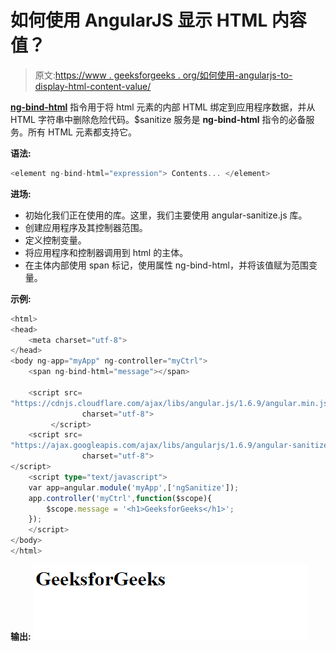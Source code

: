 # 如何使用 AngularJS 显示 HTML 内容值？

> 原文:[https://www . geeksforgeeks . org/如何使用-angularjs-to-display-html-content-value/](https://www.geeksforgeeks.org/how-to-use-angularjs-to-display-html-content-value/)

**[ng-bind-html](https://www.geeksforgeeks.org/angularjs-ng-bind-html-directive/)** 指令用于将 html 元素的内部 HTML 绑定到应用程序数据，并从 HTML 字符串中删除危险代码。$sanitize 服务是 **ng-bind-html** 指令的必备服务。所有 HTML 元素都支持它。

**语法:**

```ts
<element ng-bind-html="expression"> Contents... </element>
```

**进场:**

*   初始化我们正在使用的库。这里，我们主要使用 angular-sanitize.js 库。
*   创建应用程序及其控制器范围。
*   定义控制变量。
*   将应用程序和控制器调用到 html 的主体。
*   在主体内部使用 span 标记，使用属性 ng-bind-html，并将该值赋为范围变量。

**示例:**

```ts
<html>
<head>
    <meta charset="utf-8">
</head>
<body ng-app="myApp" ng-controller="myCtrl">
    <span ng-bind-html="message"></span>

    <script src=
"https://cdnjs.cloudflare.com/ajax/libs/angular.js/1.6.9/angular.min.js" 
                charset="utf-8">
         </script>
    <script src=
"https://ajax.googleapis.com/ajax/libs/angularjs/1.6.9/angular-sanitize.js"
                charset="utf-8">
</script>
    <script type="text/javascript">
    var app=angular.module('myApp',['ngSanitize']);
    app.controller('myCtrl',function($scope){
        $scope.message = '<h1>GeeksforGeeks</h1>';
    });
    </script> 
</body>
</html>
```

**输出:**
![](img/ead918ed344bc357ef35f1dfab1f4b51.png)